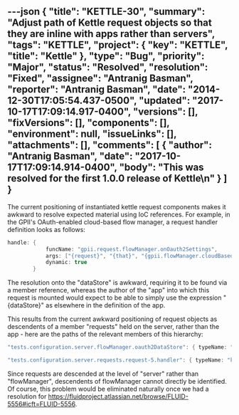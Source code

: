 ---json
{
  "title": "KETTLE-30",
  "summary": "Adjust path of Kettle request objects so that they are inline with apps rather than servers",
  "tags": "KETTLE",
  "project": {
    "key": "KETTLE",
    "title": "Kettle"
  },
  "type": "Bug",
  "priority": "Major",
  "status": "Resolved",
  "resolution": "Fixed",
  "assignee": "Antranig Basman",
  "reporter": "Antranig Basman",
  "date": "2014-12-30T17:05:54.437-0500",
  "updated": "2017-10-17T17:09:14.917-0400",
  "versions": [],
  "fixVersions": [],
  "components": [],
  "environment": null,
  "issueLinks": [],
  "attachments": [],
  "comments": [
    {
      "author": "Antranig Basman",
      "date": "2017-10-17T17:09:14.914-0400",
      "body": "This was resolved for the first 1.0.0 release of Kettle\n"
    }
  ]
}
---
The current positioning of instantiated kettle request components makes it awkward to resolve expected material using IoC references. For example, in the GPII's OAuth-enabled cloud-based flow manager, a request handler definition looks as follows:

```java
handle: {
            funcName: "gpii.request.flowManager.onOauth2Settings",
            args: ["{request}", "{that}", "{gpii.flowManager.cloudBased.oauth2}.oauth2DataStore"],
            dynamic: true
        }
```

The resolution onto the "dataStore" is awkward, requiring it to be found via a member reference, whereas the author of the "app" into which this request is mounted would expect to be able to simply use the expression "{dataStore}" as elsewhere in the definition of the app.

This results from the current awkward positioning of request objects as descendents of a member "requests" held on the server, rather than the app - here are the paths of the relevant members of this hierarchy:

```java
"tests.configuration.server.flowManager.oauth2DataStore": { typeName: "gpii.oauth2.inMemoryDataStore"}

"tests.configuration.server.requests.request-5.handler": { typeName: "kettle.requests.request.handler"}
```

Since requests are descended at the level of "server" rather than "flowManager", descendents of flowManager cannot directly be identified. Of course, this problem would be eliminated naturally once we had a resolution for <https://fluidproject.atlassian.net/browse/FLUID-5556#icft=FLUID-5556>.

        
